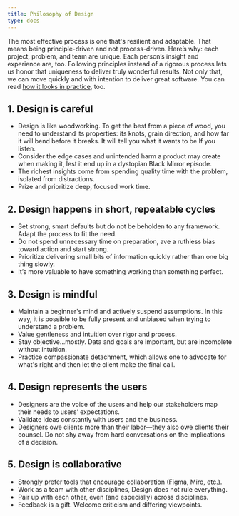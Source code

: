 ```yaml
---
title: Philosophy of Design
type: docs
---
```

<!-- # My Design Philosophy -->

The most effective process is one that's resilient and adaptable. That means being principle-driven and not process-driven. Here’s why: each project, problem, and team are unique. Each person’s insight and experience are, too. Following principles instead of a rigorous process lets us honor that uniqueness to deliver truly wonderful results. Not only that, we can move quickly and with intention to deliver great software. You can read [how it looks in practice](/design-process), too.

## **1. Design is careful**

- Design is like woodworking. To get the best from a piece of wood, you need to understand its properties: its knots, grain direction, and how far it will bend before it breaks. It will tell you what it wants to be If you listen.
- Consider the edge cases and unintended harm a product may create when making it, lest it end up in a dystopian Black Mirror episode.
- The richest insights come from spending quality time with the problem, isolated from distractions.
- Prize and prioritize deep, focused work time.

## **2. Design happens in short, repeatable cycles**

- Set strong, smart defaults but do not be beholden to any framework. Adapt the process to fit the need.
- Do not spend unnecessary time on preparation, ave a ruthless bias toward action and start strong.
- Prioritize delivering small bits of information quickly rather than one big thing slowly.
- It’s more valuable to have something working than something perfect.

## **3. Design is mindful**

- Maintain a beginner's mind and actively suspend assumptions. In this way, it is possible to be fully present and unbiased when trying to understand a problem.
- Value gentleness and intuition over rigor and process.
- Stay objective…mostly. Data and goals are important, but are incomplete without intuition.
- Practice compassionate detachment, which allows one to advocate for what's right and then let the client make the final call.

## **4. Design represents the users**

- Designers are the voice of the users and help our stakeholders map their needs to users’ expectations.
- Validate ideas constantly with users and the business.
- Designers owe clients more than their labor—they also owe clients their counsel. Do not shy away from hard conversations on the implications of a decision.

## **5. Design is collaborative**

- Strongly prefer tools that encourage collaboration (Figma, Miro, etc.).
- Work as a team with other disciplines, Design does not rule everything.
- Pair up with each other, even (and especially) across disciplines.
- Feedback is a gift. Welcome criticism and differing viewpoints.